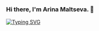 ### Hi there, I'm Arina Maltseva. 👋


[![Typing SVG](https://readme-typing-svg.herokuapp.com?color=%2336BCF7&lines=Computer+science+student)](https://git.io/typing-svg)
<!--
**ArinaMlt/ArinaMlt** is a ✨ _special_ ✨ repository because its `README.md` (this file) appears on your GitHub profile.

Here are some ideas to get you started:

- 🔭 I’m currently working on ...
- 🌱 I’m currently learning ...
- 👯 I’m looking to collaborate on ...
- 🤔 I’m looking for help with ...
- 💬 Ask me about ...
- 📫 How to reach me: ...
- 😄 Pronouns: ...
- ⚡ Fun fact: ...

[![Typing SVG](https://readme-typing-svg.herokuapp.com?color=%2336BCF7&lines=Computer+science+student)](https://git.io/typing-svg)

Languages and Tools:

-->
